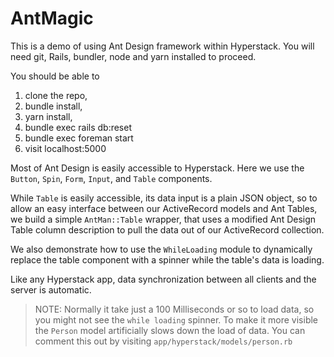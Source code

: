 # AntMagic

This is a demo of using Ant Design framework within Hyperstack.  You will need git, Rails, bundler, node and yarn installed to proceed.

You should be able to

1. clone the repo,
2. bundle install,
3. yarn install,
3. bundle exec rails db:reset
4. bundle exec foreman start
5. visit localhost:5000

Most of Ant Design is easily accessible to Hyperstack.  Here we use the `Button`, `Spin`, `Form`, `Input`, and `Table` components.

While `Table` is easily accessible, its data input is a plain JSON object, so to allow an easy interface between our ActiveRecord models and Ant Tables, we build a simple `AntMan::Table` wrapper, that uses
a modified Ant Design Table column description to pull the data out of our ActiveRecord collection.

We also demonstrate how to use the `WhileLoading` module to dynamically replace the table component with a spinner while the table's data is
loading.

Like any Hyperstack app, data synchronization between all clients and the server is automatic.

> NOTE:  Normally it take just a 100 Milliseconds or so to load data, so you might not see the `while loading` spinner.  To make it more visible the `Person` model artificially slows down the load of data.  You can comment this out by visiting `app/hyperstack/models/person.rb`
